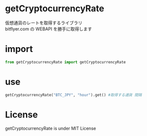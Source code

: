 # getCryptocurrencyRate

仮想通貨のレートを取得するライブラリ<br>
bitflyer.com の WEBAPI を勝手に取得します<br>

# import

```python
from getCryptocurrencyRate import getCryptocurrencyRate
```

# use

```python
getCryptocurrencyRate("BTC_JPY", "hour").get() #取得する通貨 間隔
```

# License

getCryptocurrencyRate is under MIT License
